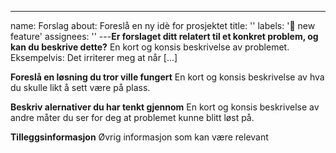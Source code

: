 ---
name: Forslag
about: Foreslå en ny idè for prosjektet
title: ''
labels: ':cake: new feature'
assignees: ''
---**Er forslaget ditt relatert til et konkret problem, og kan du beskrive dette?**
En kort og konsis beskrivelse av problemet. Eksempelvis: Det irriterer meg at når [...]

**Foreslå en løsning du tror ville fungert**
En kort og konsis beskrivelse av hva du skulle likt å sett være på plass.

**Beskriv alernativer du har tenkt gjennom**
En kort og konsis beskrivelse av andre måter du ser for deg at problemet kunne blitt løst på.

**Tilleggsinformasjon**
Øvrig informasjon som kan være relevant
